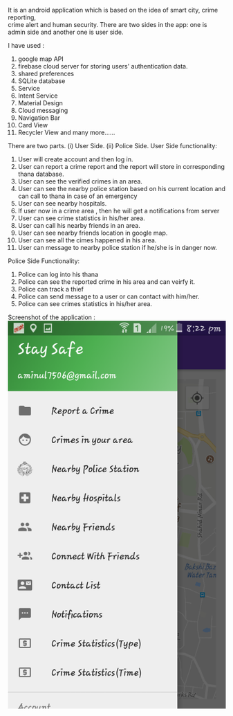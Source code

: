  
It is an android application which is based on the idea of smart city, crime reporting,  
crime alert and human security. There are two sides in the app: one is admin side and another one is user side.

I have used :
1. google map API
2. firebase cloud server for storing users' authentication data.
3. shared preferences
4. SQLite database
5. Service 
6. Intent Service
7. Material Design
8. Cloud messaging
9. Navigation Bar
10. Card View
11. Recycler View and many more......

There are two parts.
(i) User Side.
(ii) Police Side.
User Side functionality:
1. User will create account and then log in.
2. User can report a crime report and the report will store in corresponding thana database.
3. User can see the verified crimes in an area.
4. User can see the nearby police station based on his current location and can call to thana in case of an emergency
5. User can see nearby hospitals.
6. If user now in a crime area , then he will get a notifications from server
7. User can see crime statistics in his/her area.
8. User can call his nearby friends in an area.
9. User can see nearby friends location in google map.
10. User can see all the cimes happened in his area.
11. User can message to nearby police station if he/she is in danger now.

Police Side Functionality:
1. Police can log into his thana
2. Police can see the reported crime in his area and can veirfy it.
3. Police can track a thief
4. Police can send message to a user or can contact with him/her.
5. Police can see crimes statistics in his/her area.


Screenshot of the application :
![Alt text](https://github.com/aminul7506/StaySafe/blob/master/ScreenShot/After%20log%20in%205.png?raw=true "Title")
